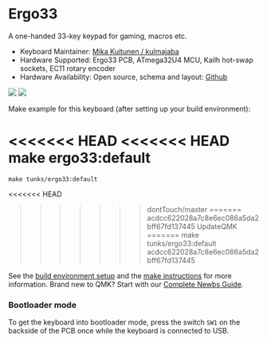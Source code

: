 # Ergo33

A one-handed 33-key keypad for gaming, macros etc.

* Keyboard Maintainer: [Mika Kuitunen / kulmajaba](https://github.com/kulmajaba)
* Hardware Supported: Ergo33 PCB, ATmega32U4 MCU, Kailh hot-swap sockets, EC11 rotary encoder
* Hardware Availability: Open source, schema and layout: [Github](https://github.com/kulmajaba/tunks-keyboard)

![](https://i.imgur.com/G5nAspYl.jpg)
![](https://i.imgur.com/snLIZrEl.jpg)

Make example for this keyboard (after setting up your build environment):

<<<<<<< HEAD
<<<<<<< HEAD
    make ergo33:default
=======
    make tunks/ergo33:default
<<<<<<< HEAD
>>>>>>> dontTouch/master
=======
>>>>>>> acdcc622028a7c8e6ec086a5da2bff67fd137445
>>>>>>> UpdateQMK
=======
    make tunks/ergo33:default
>>>>>>> acdcc622028a7c8e6ec086a5da2bff67fd137445

See the [build environment setup](https://docs.qmk.fm/#/getting_started_build_tools) and the [make instructions](https://docs.qmk.fm/#/getting_started_make_guide) for more information. Brand new to QMK? Start with our [Complete Newbs Guide](https://docs.qmk.fm/#/newbs).

### Bootloader mode

To get the keyboard into bootloader mode, press the switch `SW1` on the backside of the PCB once while the keyboard is connected to USB.
